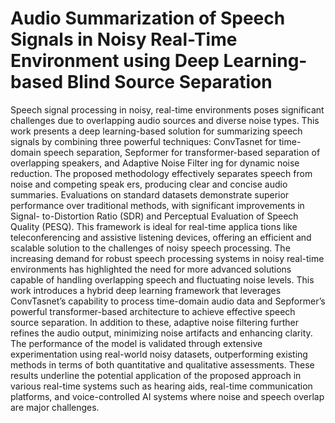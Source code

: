 # Audio Summarization of Speech Signals in Noisy Real-Time Environment using Deep Learning-based Blind Source Separation

Speech signal processing in noisy, real-time environments poses significant challenges due to overlapping audio sources and diverse noise types. This work presents a
deep learning-based solution for summarizing speech signals
by combining three powerful techniques: ConvTasnet for time-
domain speech separation, Sepformer for transformer-based
separation of overlapping speakers, and Adaptive Noise Filter
ing for dynamic noise reduction. The proposed methodology
effectively separates speech from noise and competing speak
ers, producing clear and concise audio summaries. Evaluations
on standard datasets demonstrate superior performance over
traditional methods, with significant improvements in Signal-
to-Distortion Ratio (SDR) and Perceptual Evaluation of Speech
Quality (PESQ). This framework is ideal for real-time applica
tions like teleconferencing and assistive listening devices, offering
an efficient and scalable solution to the challenges of noisy speech
processing. The increasing demand for robust speech processing
systems in noisy real-time environments has highlighted the need
for more advanced solutions capable of handling overlapping
speech and fluctuating noise levels. This work introduces a
hybrid deep learning framework that leverages ConvTasnet’s
capability to process time-domain audio data and Sepformer’s
powerful transformer-based architecture to achieve effective
speech source separation. In addition to these, adaptive noise
filtering further refines the audio output, minimizing noise
artifacts and enhancing clarity. The performance of the model is
validated through extensive experimentation using real-world
noisy datasets, outperforming existing methods in terms of both
quantitative and qualitative assessments. These results underline
the potential application of the proposed approach in various
real-time systems such as hearing aids, real-time communication
platforms, and voice-controlled AI systems where noise and
speech overlap are major challenges.
